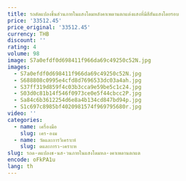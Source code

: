 ```yaml
---
title: รถดัดแปลงชิ้นส่วนภายในแสงโดมหลังคาเพดานตกแต่งแสงที่มีสีสันแสงโดยรอบ
price: '33512.45'
price_original: '33512.45'
currency: THB
discount: ''
rating: 4
volume: 98
image: S7a0efdf0d698411f966da69c49250c52N.jpg
images:
  - S7a0efdf0d698411f966da69c49250c52N.jpg
  - S688808c0995e4cfd8d7696533dc03a4ah.jpg
  - S37ff319d859f4c03b3cca9e59be5c1c24.jpg
  - S03d0c81b14f546f0973ce0e5f44cbcc2P.jpg
  - Sa84c6b3612254d6e8a4b134cd847bd94p.jpg
  - S1c697c8985bf4020981574f969795680r.jpg
video: ''
categories:
  - name: เครื่องมือ
    slug: เคร-องม
  - name: วัดและการวิเคราะห์
    slug: ดและการว-เคราะห
slug: รถด-ดแปลงช-นส-วนภายในแสงโดมหล-งคาเพดานตกแต
encode: oFkPA1u
lang: th
---
```

  